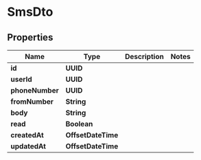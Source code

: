 

# SmsDto


## Properties

| Name | Type | Description | Notes |
|------------ | ------------- | ------------- | -------------|
|**id** | **UUID** |  |  |
|**userId** | **UUID** |  |  |
|**phoneNumber** | **UUID** |  |  |
|**fromNumber** | **String** |  |  |
|**body** | **String** |  |  |
|**read** | **Boolean** |  |  |
|**createdAt** | **OffsetDateTime** |  |  |
|**updatedAt** | **OffsetDateTime** |  |  |



